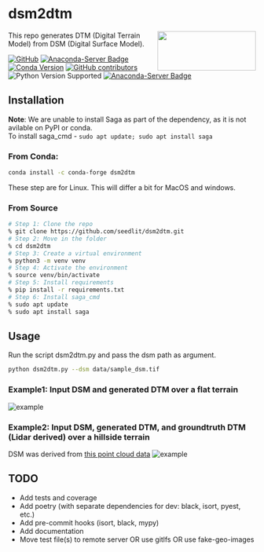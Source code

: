 # dsm2dtm
<img align="right" width = 200 height=80 src="./data/logo.png">

This repo generates DTM (Digital Terrain Model) from DSM (Digital Surface Model).

[![GitHub](https://img.shields.io/github/license/seedlit/dsm2dtm?style=flat-square)](https://github.com/seedlit/dsm2dtm/blob/main/LICENSE)
[![Anaconda-Server Badge](https://anaconda.org/conda-forge/dsm2dtm/badges/downloads.svg)](https://anaconda.org/conda-forge/dsm2dtm)
[![Conda Version](https://img.shields.io/conda/vn/conda-forge/dsm2dtm.svg)](https://anaconda.org/conda-forge/dsm2dtm)
[![GitHub contributors](https://img.shields.io/github/contributors/seedlit/dsm2dtm?style=flat-square)](https://github.com/seedlit/dsm2dtm/graphs/contributors)
![Python Version Supported](https://img.shields.io/badge/python-3.5%2B-blue)
[![Anaconda-Server Badge](https://anaconda.org/conda-forge/dsm2dtm/badges/platforms.svg)](https://anaconda.org/conda-forge/dsm2dtm)

## Installation 

**Note**: We are unable to install Saga as part of the dependency, as it is not avilable on PyPI or conda. <br/>
To install saga_cmd - `sudo apt update; sudo apt install saga`

### From Conda:
```bash
conda install -c conda-forge dsm2dtm 
```
These step are for Linux. This will differ a bit for MacOS and windows. 
### From Source

```bash
# Step 1: Clone the repo
% git clone https://github.com/seedlit/dsm2dtm.git
# Step 2: Move in the folder
% cd dsm2dtm
# Step 3: Create a virtual environment
% python3 -m venv venv
# Step 4: Activate the environment
% source venv/bin/activate
# Step 5: Install requirements
% pip install -r requirements.txt
# Step 6: Install saga_cmd
% sudo apt update
% sudo apt install saga
```

## Usage
Run the script dsm2dtm.py and pass the dsm path as argument.
```bash
python dsm2dtm.py --dsm data/sample_dsm.tif
```

### Example1: Input DSM and generated DTM over a flat terrain
![example](./results/result.png)

### Example2: Input DSM, generated DTM, and groundtruth DTM (Lidar derived) over a hillside terrain
DSM was derived from [this point cloud data](https://cloud.rockrobotic.com/share/f42b5b69-c87c-4433-94f8-4bc0d8eaee90#lidar)
![example](./results/example2_dsm2dtm_hillside.png)

## TODO
 - Add tests and coverage
 - Add poetry (with separate dependencies for dev: black, isort, pyest, etc.)
 - Add pre-commit hooks (isort, black, mypy)
 - Add documentation
 - Move test file(s) to remote server OR use gitlfs OR use fake-geo-images